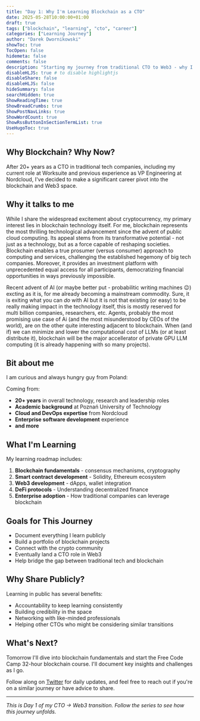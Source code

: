 ```yaml
---
title: "Day 1: Why I'm Learning Blockchain as a CTO"
date: 2025-05-28T10:00:00+01:00
draft: true
tags: ["blockchain", "learning", "cto", "career"]
categories: ["Learning Journey"]
author: "Darek Dwornikowski"
showToc: true
TocOpen: false
hidemeta: false
comments: false
description: "Starting my journey from traditional CTO to Web3 - why I'm making this transition and what I hope to achieve."
disableHLJS: true # to disable highlightjs
disableShare: false
disableHLJS: false
hideSummary: false
searchHidden: true
ShowReadingTime: true
ShowBreadCrumbs: true
ShowPostNavLinks: true
ShowWordCount: true
ShowRssButtonInSectionTermList: true
UseHugoToc: true
---
```


## Why Blockchain? Why Now?

After 20+ years as a CTO in traditional tech companies, including my current role at Worksuite and previous experience as VP Engineering at Nordcloud, I've decided to make a significant career pivot into the blockchain and Web3 space.

## Why it talks to me 

While I share the widespread excitement about cryptocurrency, my primary interest lies in blockchain technology itself. For me, blockchain represents the most thrilling technological advancement since the advent of public cloud computing. Its appeal stems from its transformative potential - not just as a technology, but as a force capable of reshaping societies. Blockchain enables a true prosumer (versus consumer) approach to computing and services, challenging the established hegemony of big tech companies. Moreover, it provides an investment platform with unprecedented equal access for all participants, democratizing financial opportunities in ways previously impossible. 

Recent advent of AI (or maybe better put - probabilitic writing machines 😉) excting as it is, for me already becoming a mainstream commodity. Sure, it is exiting what you can _do_ with AI but it is not that existing (or easy) to be really making impact in the technology itself, this is mostly reserved for multi billion companies, researchers, etc. Agents, probably the most promising use case of Ai  (and the most misunderstood by CEOs of the world), are on the other quite interesting adjacent to blockchain. When (and if) we can minimize and lower the computational cost of LLMs (or at least distribute it), blockchain will be the major accellerator of private GPU LLM computing (it is already happening with so many projects). 

## Bit about me

I am curious and always hungry guy from Poland: 

Coming from:
- **20+ years** in overall technology, research and leadership roles
- **Academic background** at Poznań University of Technology
- **Cloud and DevOps expertise** from Nordcloud
- **Enterprise software development** experience
- **and more**

## What I'm Learning

My learning roadmap includes:
1. **Blockchain fundamentals** - consensus mechanisms, cryptography
2. **Smart contract development** - Solidity, Ethereum ecosystem
3. **Web3 development** - dApps, wallet integration
4. **DeFi protocols** - Understanding decentralized finance
5. **Enterprise adoption** - How traditional companies can leverage blockchain

## Goals for This Journey

- Document everything I learn publicly
- Build a portfolio of blockchain projects
- Connect with the crypto community
- Eventually land a CTO role in Web3
- Help bridge the gap between traditional tech and blockchain

## Why Share Publicly?

Learning in public has several benefits:
- Accountability to keep learning consistently
- Building credibility in the space
- Networking with like-minded professionals
- Helping other CTOs who might be considering similar transitions

## What's Next?

Tomorrow I'll dive into blockchain fundamentals and start the Free Code Camp 32-hour blockchain course. I'll document key insights and challenges as I go.

Follow along on [Twitter](https://x.com/darek_dwo) for daily updates, and feel free to reach out if you're on a similar journey or have advice to share.

---

*This is Day 1 of my CTO → Web3 transition. Follow the series to see how this journey unfolds.*
